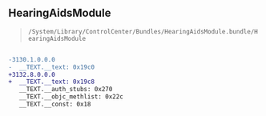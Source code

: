 ## HearingAidsModule

> `/System/Library/ControlCenter/Bundles/HearingAidsModule.bundle/HearingAidsModule`

```diff

-3130.1.0.0.0
-  __TEXT.__text: 0x19c0
+3132.8.0.0.0
+  __TEXT.__text: 0x19c8
   __TEXT.__auth_stubs: 0x270
   __TEXT.__objc_methlist: 0x22c
   __TEXT.__const: 0x18

```
